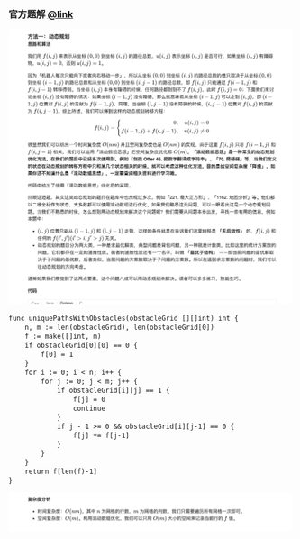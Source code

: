 ### 官方题解 [@link](https://leetcode-cn.com/problems/unique-paths-ii/solution/bu-tong-lu-jing-ii-by-leetcode-solution-2/)

![1.png](./source/1.png)
```Golang
func uniquePathsWithObstacles(obstacleGrid [][]int) int {
    n, m := len(obstacleGrid), len(obstacleGrid[0])
    f := make([]int, m)
    if obstacleGrid[0][0] == 0 {
        f[0] = 1
    }
    for i := 0; i < n; i++ {
        for j := 0; j < m; j++ {
            if obstacleGrid[i][j] == 1 {
                f[j] = 0
                continue
            }
            if j - 1 >= 0 && obstacleGrid[i][j-1] == 0 {
                f[j] += f[j-1]
            }
        }
    }
    return f[len(f)-1]
}
```
![2.png](./source/2.png)